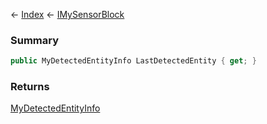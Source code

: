 ← [Index](Api-Index) ← [IMySensorBlock](Sandbox.ModAPI.Ingame.IMySensorBlock)

### Summary

```csharp
public MyDetectedEntityInfo LastDetectedEntity { get; }
```

### Returns

[MyDetectedEntityInfo](Sandbox.ModAPI.Ingame.MyDetectedEntityInfo)

